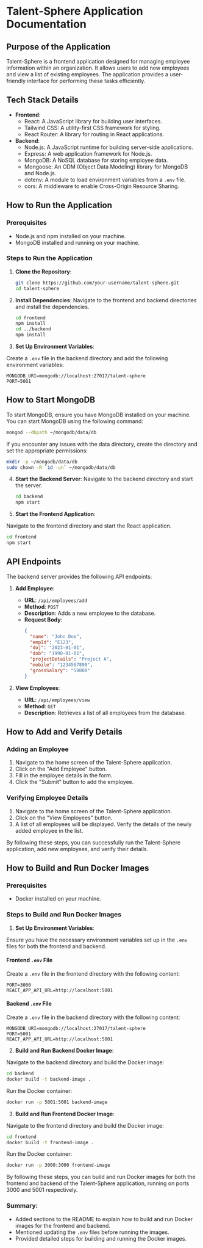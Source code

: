 # Talent-Sphere Application Documentation

## Purpose of the Application

Talent-Sphere is a frontend application designed for managing employee information within an organization. It allows users to add new employees and view a list of existing employees. The application provides a user-friendly interface for performing these tasks efficiently.

## Tech Stack Details

- **Frontend**:
  - React: A JavaScript library for building user interfaces.
  - Tailwind CSS: A utility-first CSS framework for styling.
  - React Router: A library for routing in React applications.
- **Backend**:
  - Node.js: A JavaScript runtime for building server-side applications.
  - Express: A web application framework for Node.js.
  - MongoDB: A NoSQL database for storing employee data.
  - Mongoose: An ODM (Object Data Modeling) library for MongoDB and Node.js.
  - dotenv: A module to load environment variables from a `.env` file.
  - cors: A middleware to enable Cross-Origin Resource Sharing.

## How to Run the Application

### Prerequisites

- Node.js and npm installed on your machine.
- MongoDB installed and running on your machine.

### Steps to Run the Application

1. **Clone the Repository**:

   ```bash
   git clone https://github.com/your-username/talent-sphere.git
   cd talent-sphere
   ```

2. **Install Dependencies**:
Navigate to the frontend and backend directories and install the dependencies.

   ```bash
   cd frontend
   npm install
   cd ../backend
   npm install
   ```

3. **Set Up Environment Variables**:

Create a `.env` file in the backend directory and add the following environment variables:

   ```env
   MONGODB_URI=mongodb://localhost:27017/talent-sphere
   PORT=5001
   ```

## How to Start MongoDB

To start MongoDB, ensure you have MongoDB installed on your machine. You can start MongoDB using the following command:

```bash
mongod --dbpath ~/mongodb/data/db
```

If you encounter any issues with the data directory, create the directory and set the appropriate permissions:

```bash
mkdir -p ~/mongodb/data/db
sudo chown -R `id -un` ~/mongodb/data/db
```

4. **Start the Backend Server**:
Navigate to the backend directory and start the server.
   ```bash
   cd backend
   npm start
   ```

5. **Start the Frontend Application**:

Navigate to the frontend directory and start the React application.
   ```bash
   cd frontend
   npm start
   ```

## API Endpoints
The backend server provides the following API endpoints:

1. **Add Employee**:
   - **URL**: `/api/employees/add`
   - **Method**: `POST`
   - **Description**: Adds a new employee to the database.
   - **Request Body**:
     ```json
     {
       "name": "John Doe",
       "empId": "E123",
       "doj": "2023-01-01",
       "dob": "1990-01-01",
       "projectDetails": "Project A",
       "mobile": "1234567890",
       "grossSalary": "50000"
     }
     ```

2. **View Employees**:
   - **URL**: `/api/employees/view`
   - **Method**: `GET`
   - **Description**: Retrieves a list of all employees from the database.

## How to Add and Verify Details

### Adding an Employee

1. Navigate to the home screen of the Talent-Sphere application.
2. Click on the "Add Employee" button.
3. Fill in the employee details in the form.
4. Click the "Submit" button to add the employee.

### Verifying Employee Details

1. Navigate to the home screen of the Talent-Sphere application.
2. Click on the "View Employees" button.
3. A list of all employees will be displayed. Verify the details of the newly added employee in the list.

By following these steps, you can successfully run the Talent-Sphere application, add new employees, and verify their details.

## How to Build and Run Docker Images

### Prerequisites

- Docker installed on your machine.

### Steps to Build and Run Docker Images

1. **Set Up Environment Variables**:

Ensure you have the necessary environment variables set up in the `.env` files for both the frontend and backend.

#### Frontend `.env` File

Create a `.env` file in the frontend directory with the following content:

   ```env
   PORT=3000
   REACT_APP_API_URL=http://localhost:5001
   ```

#### Backend `.env` File

Create a `.env` file in the backend directory with the following content:

   ```env
   MONGODB_URI=mongodb://localhost:27017/talent-sphere
   PORT=5001
   REACT_APP_API_URL=http://localhost:5001
   ```

2. **Build and Run Backend Docker Image**:

Navigate to the backend directory and build the Docker image:

   ```bash
   cd backend
   docker build -t backend-image .
   ```

Run the Docker container:

   ```bash
   docker run -p 5001:5001 backend-image
   ```

3. **Build and Run Frontend Docker Image**:

Navigate to the frontend directory and build the Docker image:

   ```bash
   cd frontend
   docker build -t frontend-image .
   ```

Run the Docker container:

   ```bash
   docker run -p 3000:3000 frontend-image
   ```

By following these steps, you can build and run Docker images for both the frontend and backend of the Talent-Sphere application, running on ports 3000 and 5001 respectively.

### Summary:

- Added sections to the README to explain how to build and run Docker images for the frontend and backend.
- Mentioned updating the `.env` files before running the images.
- Provided detailed steps for building and running the Docker images.
